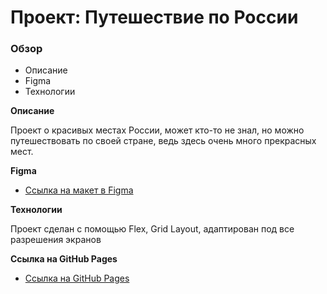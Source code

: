 # Проект: Путешествие по России

### Обзор
* Описание
* Figma
* Технологии

**Описание**

Проект о красивых местах России, может кто-то не знал, но можно путешествовать по своей стране, ведь здесь очень много прекрасных мест.

**Figma**

* [Ссылка на макет в Figma](https://www.figma.com/file/5S2WSbEFL6awjVWJ0NWL8Q/Sprint-3_-Russia-_-desktop-mobile?node-id=28503%3A0)

**Технологии**

Проект сделан с помощью Flex, Grid Layout, адаптирован под все разрешения экранов

**Ссылка на GitHub Pages**

* [Ссылка на GitHub Pages](https://ghostwri2er.github.io/russian-travel/)


